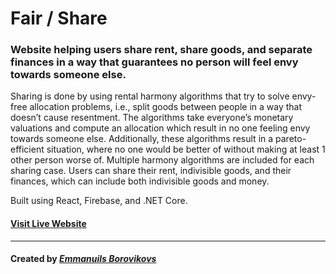 # Fair / Share

### Website helping users share rent, share goods, and separate finances in a way that guarantees no person will feel envy towards someone else.

Sharing is done by using rental harmony algorithms that try to solve envy-free allocation problems, i.e., split goods between people in a way that doesn’t cause resentment.
The algorithms take everyone’s monetary valuations and compute an allocation which result in no one feeling envy towards someone else. Additionally, these algorithms result in a pareto-efficient situation, where no one would be better of without making at least 1 other person worse of.
Multiple harmony algorithms are included for each sharing case.
Users can share their rent, indivisible goods, and their finances, which can include both indivisible goods and money.

Built using React, Firebase, and .NET Core.

#### [Visit Live Website](https://fairshare-48f9f.web.app/)
---
#### Created by [*Emmanuils Borovikovs*](https://eb1811.github.io)
